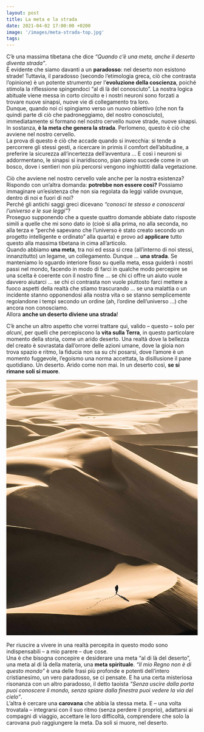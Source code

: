 ```yaml
---
layout: post
title: La meta e la strada
date: 2021-04-02 17:00:00 +0200
image: '/images/meta-strada-top.jpg'
tags:
---
```


C’è una massima tibetana che dice *“Quando c’è una meta, anche il deserto diventa strada”*. <br/>
È evidente che siamo davanti a un **paradosso**: nel deserto non esistono strade! Tuttavia, il paradosso (secondo l’etimologia greca, ciò che contrasta l’opinione) è un potente strumento per l’**evoluzione della coscienza**, poiché stimola la riflessione spingendoci “al di là del conosciuto”. La nostra logica abituale viene messa in corto circuito e i nostri neuroni sono forzati a trovare nuove sinapsi, nuove vie di collegamento tra loro. <br/>
Dunque, quando noi ci spingiamo verso un nuovo obiettivo (che non fa quindi parte di ciò che padroneggiamo, del nostro conosciuto), immediatamente si formano nel nostro cervello nuove strade, nuove sinapsi. In sostanza, **è la meta che genera la strada**. Perlomeno, questo è ciò che avviene nel nostro cervello. <br/>
La prova di questo è ciò che accade quando si invecchia: si tende a percorrere gli stessi gesti, a ricercare in primis il comfort dell’abitudine, a preferire la sicurezza all’incertezza dell’avventura … E così i neuroni si addormentano, le sinapsi si inaridiscono, pian piano succede come in un bosco, dove i sentieri non più percorsi vengono inghiottiti dalla vegetazione.

Ciò che avviene nel nostro cervello vale anche per la nostra esistenza? <br/>
Rispondo con un’altra domanda: **potrebbe non essere così?** Possiamo immaginare un’esistenza che non sia regolata da leggi valide ovunque, dentro di noi e fuori di noi? <br/>
Perché gli antichi saggi greci dicevano *“conosci te stesso e conoscerai l’universo e le sue leggi”*? <br/>
Proseguo supponendo che a queste quattro domande abbiate dato risposte simili a quelle che mi sono dato io (cioè sì alla prima, no alla seconda, no alla terza e “perché sapevano che l’universo è stato creato secondo un progetto intelligente e ordinato” alla quarta) e provo ad **applicare** tutto questo alla massima tibetana in cima all’articolo. <br/>
Quando abbiamo **una meta**, tra noi ed essa si crea (all’interno di noi stessi, innanzitutto) un legame, un collegamento. Dunque … **una strada**. Se manteniamo lo sguardo interiore fisso su quella meta, essa guiderà i nostri passi nel mondo, facendo in modo di farci in qualche modo percepire se una scelta è coerente con il nostro fine … se chi ci offre un aiuto vuole davvero aiutarci … se chi ci contrasta non vuole piuttosto farci mettere a fuoco aspetti della realtà che stiamo trascurando … se una malattia o un incidente stanno opponendosi alla nostra vita o se stanno semplicemente regolandone i tempi secondo un ordine (ah, l’ordine dell’universo …) che ancora non conosciamo. <br/>
Allora **anche un deserto diviene una strada**!

C’è anche un altro aspetto che vorrei trattare qui, valido – questo – solo per *alcuni*, per quelli che percepiscono la **vita sulla Terra**, in questo particolare momento della storia, come un arido deserto. Una realtà dove la bellezza del creato è sovrastata dall’orrore delle azioni umane, dove la gioia non trova spazio e ritmo, la fiducia non sa su chi posarsi, dove l’amore è un momento fuggevole, l’egoismo una norma accettata, la disillusione il pane quotidiano. Un deserto. Arido come non mai.
In un deserto così, **se si rimane soli si muore**.

![](/images/meta-strada-center.jpg)

Per riuscire a vivere in una realtà percepita in questo modo sono indispensabili – a mio parere – due cose. <br/>
Una è che bisogna concepire e desiderare una meta “al di là del deserto”, una meta al di là della materia, una **meta spirituale**. *“Il mio Regno non è di questo mondo”* è una delle frasi più profonde e potenti dell’intero cristianesimo, un vero paradosso, se ci pensate. E ha una certa misteriosa risonanza con un altro paradosso, il detto taoista *“Senza uscire dalla porta puoi conoscere il mondo, senza spiare dalla finestra puoi vedere la via del cielo”*. <br/>
L’altra è cercare una **carovana** che abbia la stessa meta. E – una volta trovatala – integrarsi con il suo ritmo (senza perdere il proprio), adattarsi ai compagni di viaggio, accettare le loro difficoltà, comprendere che solo la carovana può raggiungere la meta. Da soli si muore, nel deserto.
